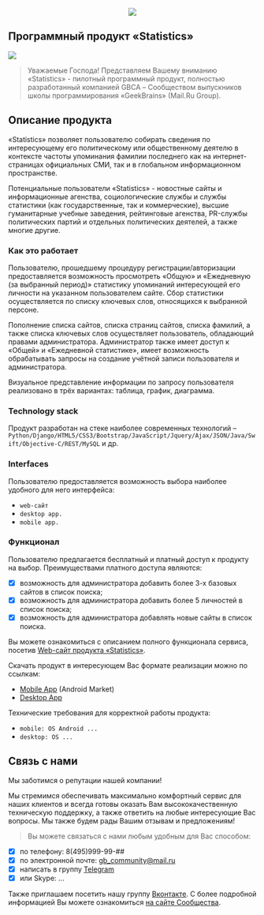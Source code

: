 <p align="center"><img src="https://pp.userapi.com/c638519/v638519489/431d6/aAkqSUi3DoI.jpg"></p>

## Программный продукт «Statistics»

<p align="left"><img src="https://pp.userapi.com/c841330/v841330489/3a3/zsz7BPKR4m4.jpg"></p>

> Уважаемые Господа! Представляем Вашему вниманию «Statistics» - пилотный программный продукт, полностью разработанный компанией GBCA – Сообществом выпускников школы программирования «GeekBrains» (Mail.Ru Group). 

## Описание продукта

«Statistics» позволяет пользователю собирать сведения по интересующему его политическому или общественному деятелю в контексте частоты упоминания фамилии последнего как на интернет-страницах официальных СМИ, так и в глобальном информационном пространстве.

Потенциальные пользователи «Statistics» - новостные сайты и информационные агенства, социологические службы и службы статистики (как государственные, так и коммерческие),  высшие гуманитарные учебные заведения, рейтинговые агенства, PR-службы политических партий и отдельных политических деятелей, а также многие другие.

### Как это работает

Пользователю, прошедшему процедуру регистрации/авторизации предоставляется возможность  просмотреть «Общую» и «Ежедневную (за выбранный период)» статистику упоминаний интересующей его личности на указанном пользователем сайте. Сбор статистики осуществляется по списку ключевых слов, относящихся к выбранной персоне.

Пополнение списка сайтов, списка страниц сайтов, списка фамилий, а также  списка ключевых слов осуществляет пользователь, обладающий правами администратора.  Администратор также имеет доступ к «Общей» и «Ежедневной статистике», имеет возможность обрабатывать запросы на создание учётной записи пользователя и администратора.

Визуальное представление информации по запросу пользователя реализовано в трёх вариантах: таблица, график, диаграмма.

### Technology stack

Продукт разработан на стеке наиболее современных технологий – `Python/Django/HTML5/CSS3/Bootstrap/JavaScript/Jquery/Ajax/JSON/Java/Swift/Objective-C/REST/MySQL` и др.

### Interfaces

Пользователю предоставляется возможность выбора наиболее удобного для него интерфейса: 
- `web-сайт`
- `desktop app.`
- `mobile app.` 

### Функционал 

Пользователю предлагается бесплатный и платный доступ к продукту на выбор. Преимуществами платного доступа являются:
-	[x] возможность для администратора добавить более 3-х базовых сайтов в список поиска;
-	[x] возможность для администратора добавить более 5 личностей в список поиска; 
-	[x] возможность для администратора добавлять новые сайты в список поиска.

Вы можете ознакомиться с описанием полного функционала сервиса, посетив [Web-сайт продукта «Statistics»](#).

Скачать продукт в интересующем Вас формате реализации можно по ссылкам:
- [Mobile App](#) (Android Market)
- [Desktop App](#)

Технические требования для корректной работы продукта:
-	`mobile: OS Android ...`
-	`desktop: OS ... `

## Связь с нами

Мы заботимся о репутации нашей компании! 

Мы стремимся обеспечивать максимально комфортный сервис для наших клиентов и всегда готовы оказать Вам высококачественную техническую поддержку, а также ответить на любые интересующие Вас вопросы. Мы также будем рады Вашим отзывам и предложениям!

> Вы можете связаться с нами любым удобным для Вас способом: 
- [x] по телефону: 8(495)999-99-##
- [x] по электронной почте: gb_community@mail.ru
- [x] написать в группу [Telegram](https://t.me/joinchat/AAAAAAvslLc5HSXpNQN0zg)
- [x] или Skype: ... 

Также приглашаем посетить нашу группу [Вконтакте](https://vk.com/gb_community). 
С более подробной информацией Вы можете ознакомиться [на сайте Cообщества](#).

